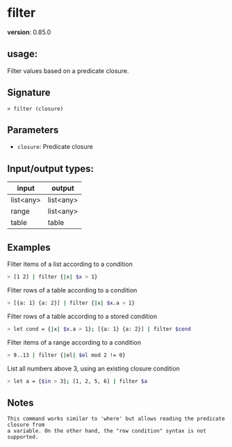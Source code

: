 # filter

**version**: 0.85.0

## **usage**:

Filter values based on a predicate closure.

## Signature

`> filter (closure)`

## Parameters

- `closure`: Predicate closure

## Input/output types:

| input       | output      |
| ----------- | ----------- |
| list\<any\> | list\<any\> |
| range       | list\<any\> |
| table       | table       |

## Examples

Filter items of a list according to a condition

```bash
> [1 2] | filter {|x| $x > 1}
```

Filter rows of a table according to a condition

```bash
> [{a: 1} {a: 2}] | filter {|x| $x.a > 1}
```

Filter rows of a table according to a stored condition

```bash
> let cond = {|x| $x.a > 1}; [{a: 1} {a: 2}] | filter $cond
```

Filter items of a range according to a condition

```bash
> 9..13 | filter {|el| $el mod 2 != 0}
```

List all numbers above 3, using an existing closure condition

```bash
> let a = {$in > 3}; [1, 2, 5, 6] | filter $a
```

## Notes

```text
This command works similar to 'where' but allows reading the predicate closure from
a variable. On the other hand, the "row condition" syntax is not supported.
```
